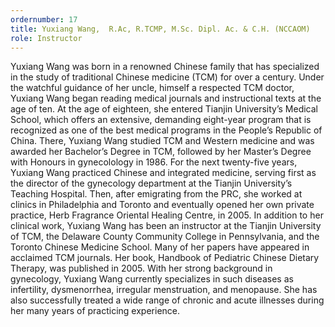 ```yaml
---
ordernumber: 17
title: Yuxiang Wang,  R.Ac, R.TCMP, M.Sc. Dipl. Ac. & C.H. (NCCAOM)
role: Instructor
---
```

Yuxiang Wang was born in a renowned Chinese family that has specialized in the study of traditional Chinese medicine (TCM) for over a century. Under the watchful guidance of her uncle, himself a respected TCM doctor, Yuxiang Wang began reading medical journals and instructional texts at the age of ten. At the age of eighteen, she entered Tianjin University’s Medical School, which offers an extensive, demanding eight-year program that is recognized as one of the best medical programs in the People’s Republic of China. There, Yuxiang Wang studied TCM and Western medicine and was awarded her Bachelor’s Degree in TCM, followed by her Master’s Degree with Honours in gynecolology in 1986. For the next twenty-five years, Yuxiang Wang practiced Chinese and integrated medicine, serving first as the director of the gynecology department at the Tianjin University’s Teaching Hospital. Then, after emigrating from the PRC, she worked at clinics in Philadelphia and Toronto and eventually opened her own private practice, Herb Fragrance Oriental Healing Centre, in 2005. In addition to her clinical work, Yuxiang Wang has been an instructor at the Tianjin University of TCM, the Delaware County Community College in Pennsylvania, and the Toronto Chinese Medicine School. Many of her papers have appeared in acclaimed TCM journals. Her book, Handbook of Pediatric Chinese Dietary Therapy, was published in 2005. With her strong background in gynecology, Yuxiang Wang currently specializes in such diseases as infertility, dysmenorrhea, irregular menstruation, and menopause. She has also successfully treated a wide range of chronic and acute illnesses during her many years of practicing experience.